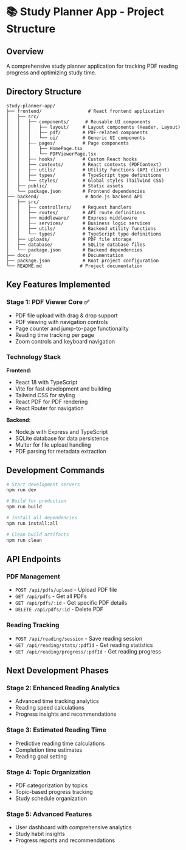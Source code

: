 # 📚 Study Planner App - Project Structure

## Overview
A comprehensive study planner application for tracking PDF reading progress and optimizing study time.

## Directory Structure

```
study-planner-app/
├── frontend/                 # React frontend application
│   ├── src/
│   │   ├── components/      # Reusable UI components
│   │   │   ├── layout/     # Layout components (Header, Layout)
│   │   │   ├── pdf/        # PDF-related components
│   │   │   └── ui/         # Generic UI components
│   │   ├── pages/          # Page components
│   │   │   ├── HomePage.tsx
│   │   │   └── PDFViewerPage.tsx
│   │   ├── hooks/          # Custom React hooks
│   │   ├── contexts/       # React contexts (PDFContext)
│   │   ├── utils/          # Utility functions (API client)
│   │   ├── types/          # TypeScript type definitions
│   │   └── styles/         # Global styles (Tailwind CSS)
│   ├── public/             # Static assets
│   └── package.json        # Frontend dependencies
├── backend/                 # Node.js backend API
│   ├── src/
│   │   ├── controllers/    # Request handlers
│   │   ├── routes/         # API route definitions
│   │   ├── middleware/     # Express middleware
│   │   ├── services/       # Business logic services
│   │   ├── utils/          # Backend utility functions
│   │   └── types/          # TypeScript type definitions
│   ├── uploads/            # PDF file storage
│   ├── database/           # SQLite database files
│   └── package.json        # Backend dependencies
├── docs/                   # Documentation
├── package.json            # Root project configuration
└── README.md              # Project documentation
```

## Key Features Implemented

### Stage 1: PDF Viewer Core ✅
- PDF file upload with drag & drop support
- PDF viewing with navigation controls
- Page counter and jump-to-page functionality
- Reading time tracking per page
- Zoom controls and keyboard navigation

### Technology Stack

**Frontend:**
- React 18 with TypeScript
- Vite for fast development and building
- Tailwind CSS for styling
- React PDF for PDF rendering
- React Router for navigation

**Backend:**
- Node.js with Express and TypeScript
- SQLite database for data persistence
- Multer for file upload handling
- PDF parsing for metadata extraction

## Development Commands

```bash
# Start development servers
npm run dev

# Build for production
npm run build

# Install all dependencies
npm run install:all

# Clean build artifacts
npm run clean
```

## API Endpoints

### PDF Management
- `POST /api/pdfs/upload` - Upload PDF file
- `GET /api/pdfs` - Get all PDFs
- `GET /api/pdfs/:id` - Get specific PDF details
- `DELETE /api/pdfs/:id` - Delete PDF

### Reading Tracking
- `POST /api/reading/session` - Save reading session
- `GET /api/reading/stats/:pdfId` - Get reading statistics
- `GET /api/reading/progress/:pdfId` - Get reading progress

## Next Development Phases

### Stage 2: Enhanced Reading Analytics
- Advanced time tracking analytics
- Reading speed calculations
- Progress insights and recommendations

### Stage 3: Estimated Reading Time
- Predictive reading time calculations
- Completion time estimates
- Reading goal setting

### Stage 4: Topic Organization
- PDF categorization by topics
- Topic-based progress tracking
- Study schedule organization

### Stage 5: Advanced Features
- User dashboard with comprehensive analytics
- Study habit insights
- Progress reports and recommendations
